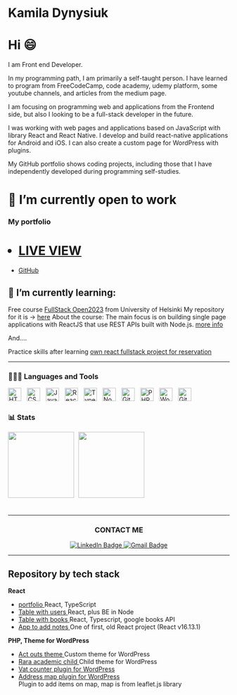 # Kamila Dynysiuk

<div>
<h1>Hi 😄</h1>

I am Front end Developer.

In my programming path, I am primarily a self-taught person. I have learned to program from FreeCodeCamp, code academy, udemy platform, some youtube channels, and articles from the medium page.

I am focusing on programming web and applications from the Frontend side, but also I looking to be a full-stack developer in the future.

I was working with web pages and applications based on JavaScript with library React and React Native. I develop and build react-native applications for Android and iOS.
I can also create a custom page for WordPress with plugins.

My GitHub portfolio shows coding projects, including those that I have independently developed during programming self-studies.

</div>

# 🔭 I’m currently open to work

 <div>
 
 <h3>My portfolio </h3>

<ul>

# <li><a  href='https://kamiladyn.github.io/portfolio/' target="_blank">LIVE VIEW</a></li>

<li> <a href='https://github.com/KamilaDyn/portfolio' target="_blank">GitHub</a></li>
</ul>
</div>

## 🌱 I’m currently learning:

Free course <a href='https://fullstackopen.com/en/' target='_blank'>FullStack Open2023</a> from University of Helsinki
My repository for it is -> <a href='https://github.com/KamilaDyn/fullStackOpen-2023' target='_blank'>here</a>
About the course: The main focus is on building single page applications with ReactJS that use REST APIs built with Node.js. <a href='https://fullstackopen.com/en/about' target="_blank">more info</a>

And....

Practice skills after learning <a href='https://github.com/KamilaDyn/pet-clinic'>own react fullstack project for reservation</a>

---

### 👨🏻‍💻 Languages and Tools

<img align="left" alt="HTML" width="30px" style="padding-right:10px;" src="https://cdn.jsdelivr.net/gh/devicons/devicon/icons/html5/html5-plain.svg" />
<img align="left" alt="CSS" width="30px" style="padding-right:10px;" src="https://cdn.jsdelivr.net/gh/devicons/devicon/icons/css3/css3-plain.svg" />
<img align="left" alt="JavaScript" width="30px" style="padding-right:10px;" src="https://cdn.jsdelivr.net/gh/devicons/devicon/icons/javascript/javascript-plain.svg" />
<img align="left" alt="React" width="30px" style="padding-right:10px;" src="https://cdn.jsdelivr.net/gh/devicons/devicon/icons/react/react-original.svg" />
<img align="left" alt="TypeScript" width="30px" style="padding-right:10px;" src="https://cdn.jsdelivr.net/gh/devicons/devicon/icons/typescript/typescript-plain.svg" />
<img align="left" alt="NodeJS" width="30px" style="padding-right:10px;" src="https://cdn.jsdelivr.net/gh/devicons/devicon/icons/nodejs/nodejs-original.svg" />
<img align="left" alt="GitHub" width="30px" style="padding-right:10px;" src="https://cdn.jsdelivr.net/gh/devicons/devicon/icons/github/github-original.svg" />
<img align="left" alt="PHP" width="30px" style="padding-right:10px;" src="https://cdn.jsdelivr.net/gh/devicons/devicon/icons/php/php-original.svg" />
<img align="left" alt="WordPress" width="30px" style="padding-right:10px;" src="https://cdn.jsdelivr.net/gh/devicons/devicon/icons/wordpress/wordpress-original.svg" />
<img align="left" alt="Git" width="30px" style="padding-right:10px;" src="https://cdn.jsdelivr.net/gh/devicons/devicon/icons/git/git-original.svg" />
<br />

#

### 📊 Stats

<div style="display: flex; flex-direction: row;">
    <img class="img" height="150" style="padding-right:10px;" src="https://github-readme-stats.vercel.app/api?username=kamilaDyn&show_icons=true&hide=contribs&theme=radical" />
    <img class="img" height="150" src="https://github-readme-stats.vercel.app/api/top-langs/?username=kamilaDyn&layout=compact&theme=vision-friendly-dark" />
</div>

#

---

<div align='center'><h3>CONTACT ME</h3></div>
<div id="badges" align="center">
  <a href="https://www.linkedin.com/in/kamila-d-489849180/" target="_blank">
    <img src="https://img.shields.io/badge/LinkedIn-blue?style=for-the-badge&logo=linkedin&logoColor=white" alt="LinkedIn Badge"/>
  </a>
  <a href="mailto:kamila.dynysiuk@gmail.com">
    <img src="https://img.shields.io/badge/Mail-red?style=for-the-badge&logo=gmail&logoColor=white" alt="Gmail Badge"/>
  </a>
</div>

---

<div>

<h2>Repository by tech stack</h2>
<p><b>React</b></p>
<ul>
<li>
<a href='https://github.com/KamilaDyn/portfolio' target='_blank'>portfolio </a>React, TypeScript
</li>
<li>
<a href='https://github.com/KamilaDyn/customers-list-react' target='_blank'>Table with users </a>React, plus BE in Node
</li>
<li>
<a href='https://github.com/KamilaDyn/table-with-breadcrumb' target='_blank'>Table with books </a>React, Typescript, google books API
</li>

<li>
<a href='https://github.com/KamilaDyn/Travel-Notes' target='_blank'>App to add notes </a>One of first, old React project (React v16.13.1)
</li>
</ul>
<p><b>PHP, Theme for WordPress</b><p>
<ul>
<li>
<a href='https://github.com/KamilaDyn/act-outs-theme' target='_blank'>Act outs theme </a>Custom theme for WordPress
</li>
<li>
<a href='https://github.com/KamilaDyn/rara-academic-child' target='_blank'>Rara academic child </a>Child theme for WordPress
</li>
<li>
<a href='https://github.com/KamilaDyn/vat-counter-wp-plugin' target="_blank">Vat counter plugin for WordPress </a>
</li>
<li>
<a href='https://github.com/KamilaDyn/address-map-plugin-wp' target='_blank'>Address map plugin for WordPress </a>
</li> Plugin to add  items on map, map is from leaflet.js library
</ul>
</div>

<!--
**KamilaDyn/KamilaDyn** is a ✨ _special_ ✨ repository because its `README.md` (this file) appears on your GitHub profile.

Here are some ideas to get you started:

- 🔭 I’m currently working on ...
- 🌱 I’m currently learning ...
- 👯 I’m looking to collaborate on ...
- 🤔 I’m looking for help with ...
- 💬 Ask me about ...
- 📫 How to reach me: ...
- 😄 Pronouns: ...
- ⚡ Fun fact: ...
-->
